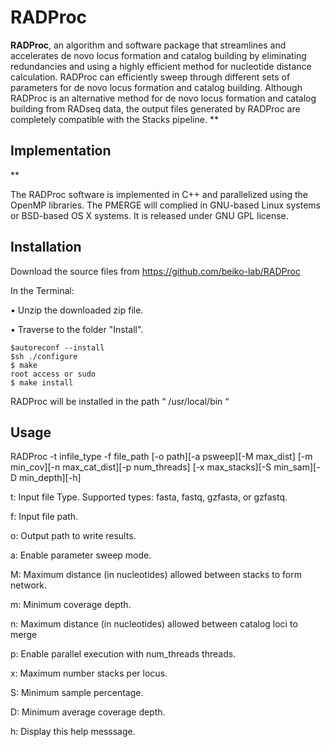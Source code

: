 # RADProc

**RADProc**, an algorithm and software package that streamlines and accelerates de novo locus formation and catalog building by eliminating redundancies and using a highly efficient method for nucleotide distance calculation. RADProc can efficiently sweep through different sets of parameters for de novo locus formation and catalog building. Although RADProc is an alternative method for de novo locus formation and catalog building from RADseq data, the output files generated by RADProc are completely compatible with the Stacks pipeline. 
**

Implementation
--------------

**

The RADProc software is implemented in C++ and parallelized using the OpenMP libraries. The PMERGE  will complied in GNU-based Linux systems or BSD-based OS X systems. It is released under GNU GPL license.

Installation
------------

Download the source files from https://github.com/beiko-lab/RADProc

In the Terminal:

•	Unzip the downloaded zip file.

•	Traverse to the folder "Install".

    $autoreconf --install
    $sh ./configure
    $ make
    root access or sudo 
    $ make install

RADProc will be installed in the path “ /usr/local/bin “



Usage
-----

 
RADProc -t infile_type -f file_path [-o path][-a psweep][-M max_dist] [-m min_cov][-n max_cat_dist][-p num_threads] [-x max_stacks][-S min_sam][-D min_depth][-h]

  t: Input file Type. Supported types: fasta, fastq, gzfasta, or gzfastq.
  
  f: Input file path.
  
  o: Output path to write results.
  
  a: Enable parameter sweep mode.
  
  M: Maximum distance (in nucleotides) allowed between stacks to form network.
  
  m: Minimum coverage depth.
  
  n: Maximum distance (in nucleotides) allowed between catalog loci to merge
  
  p: Enable parallel execution with num_threads threads.
  
  x: Maximum number stacks per locus.
  
  S: Minimum sample percentage.
  
  D: Minimum average coverage depth.
  
  h: Display this help messsage.
  
